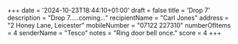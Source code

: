 +++
date = '2024-10-23T18:44:10+01:00'
draft = false
title = 'Drop 7'
description = "Drop 7.....coming..."
recipientName = "Carl Jones"
address = "2 Honey Lane, Leicester"
mobileNumber = "07122 227310"
numberOfItems = 4
senderName = "Tesco"
notes = "Ring door bell once."
score = 4
+++
